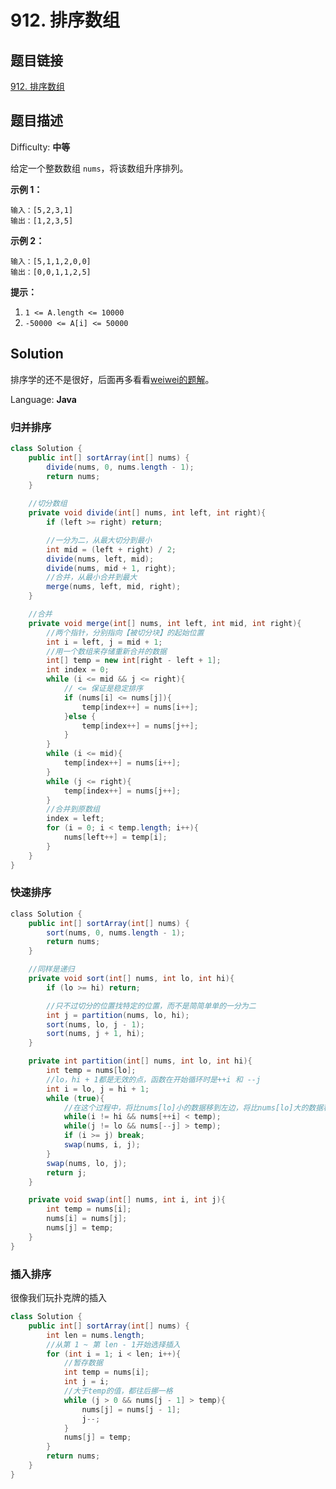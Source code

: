 # 912. 排序数组

## 题目链接

[912\. 排序数组](https://leetcode-cn.com/problems/sort-an-array/)

## 题目描述

Difficulty: **中等**

给定一个整数数组 `nums`，将该数组升序排列。

**示例 1：**

```
输入：[5,2,3,1]
输出：[1,2,3,5]
```

**示例 2：**

```
输入：[5,1,1,2,0,0]
输出：[0,0,1,1,2,5]
```

**提示：**

1. `1 <= A.length <= 10000`
2. `-50000 <= A[i] <= 50000`

## Solution

排序学的还不是很好，后面再多看看[weiwei的题解](https://leetcode-cn.com/problems/sort-an-array/solution/fu-xi-ji-chu-pai-xu-suan-fa-java-by-liweiwei1419/)。

Language: **Java**

### 归并排序

```java
class Solution {
    public int[] sortArray(int[] nums) {
        divide(nums, 0, nums.length - 1);
        return nums;
    }

    //切分数组
    private void divide(int[] nums, int left, int right){
        if (left >= right) return;

        //一分为二，从最大切分到最小
        int mid = (left + right) / 2;
        divide(nums, left, mid);
        divide(nums, mid + 1, right);
        //合并，从最小合并到最大
        merge(nums, left, mid, right);
    }

    //合并
    private void merge(int[] nums, int left, int mid, int right){
        //两个指针，分别指向【被切分块】的起始位置
        int i = left, j = mid + 1;
        //用一个数组来存储重新合并的数据
        int[] temp = new int[right - left + 1];
        int index = 0;
        while (i <= mid && j <= right){
            // <= 保证是稳定排序
            if (nums[i] <= nums[j]){
                temp[index++] = nums[i++];
            }else {
                temp[index++] = nums[j++];
            }
        }
        while (i <= mid){
            temp[index++] = nums[i++];
        }
        while (j <= right){
            temp[index++] = nums[j++];
        }
        //合并到原数组
        index = left;
        for (i = 0; i < temp.length; i++){
            nums[left++] = temp[i];
        }
    }
}
```

### 快速排序

```java
​class Solution {
    public int[] sortArray(int[] nums) {
        sort(nums, 0, nums.length - 1);
        return nums;
    }

    //同样是递归
    private void sort(int[] nums, int lo, int hi){
        if (lo >= hi) return;

        //只不过切分的位置找特定的位置，而不是简简单单的一分为二
        int j = partition(nums, lo, hi);
        sort(nums, lo, j - 1);
        sort(nums, j + 1, hi);
    }

    private int partition(int[] nums, int lo, int hi){
        int temp = nums[lo];
        //lo，hi + 1都是无效的点，函数在开始循环时是++i 和 --j
        int i = lo, j = hi + 1;
        while (true){
            //在这个过程中，将比nums[lo]小的数据移到左边，将比nums[lo]大的数据移到右边
            while(i != hi && nums[++i] < temp);
            while(j != lo && nums[--j] > temp);
            if (i >= j) break;
            swap(nums, i, j);
        }
        swap(nums, lo, j);
        return j;
    }

    private void swap(int[] nums, int i, int j){
        int temp = nums[i];
        nums[i] = nums[j];
        nums[j] = temp;
    }
}
```

### 插入排序

很像我们玩扑克牌的插入

```java
class Solution {
    public int[] sortArray(int[] nums) {
        int len = nums.length;
        //从第 1 ~ 第 len - 1开始选择插入
        for (int i = 1; i < len; i++){
            //暂存数据
            int temp = nums[i];
            int j = i;
            //大于temp的值，都往后挪一格
            while (j > 0 && nums[j - 1] > temp){
                nums[j] = nums[j - 1];
                j--;
            }
            nums[j] = temp;
        }
        return nums;
    }
}
```